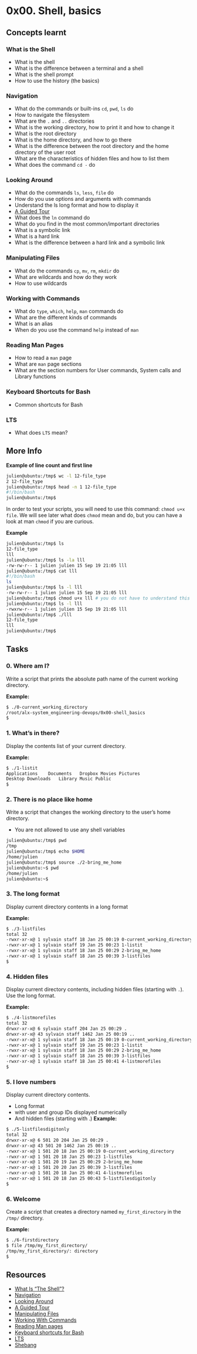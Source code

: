 # 0x00. Shell, basics
## Concepts learnt
### What is the Shell
- What is the shell
- What is the difference between a terminal and a shell
- What is the shell prompt
- How to use the history (the basics)
### Navigation
- What do the commands or built-ins `cd`, `pwd`, `ls` do
- How to navigate the filesystem
- What are the `.` and `..` directories
- What is the working directory, how to print it and how to change it
- What is the root directory
- What is the home directory, and how to go there
- What is the difference between the root directory and the home directory of the user root
- What are the characteristics of hidden files and how to list them
- What does the command `cd -` do
### Looking Around
- What do the commands `ls`, `less`, `file` do
- How do you use options and arguments with commands
- Understand the ls long format and how to display it
- [A Guided Tour](http://linuxcommand.org/lc3_lts0040.php)
- What does the `ln` command do
- What do you find in the most common/important directories
- What is a symbolic link
- What is a hard link
- What is the difference between a hard link and a symbolic link
### Manipulating Files
- What do the commands `cp`, `mv`, `rm`, `mkdir` do
- What are wildcards and how do they work
- How to use wildcards
### Working with Commands
- What do `type`, `which`, `help`, `man` commands do
- What are the different kinds of commands
- What is an alias
- When do you use the command `help` instead of `man`
### Reading Man Pages
- How to read a `man` page
- What are `man` page sections
- What are the section numbers for User commands, System calls and Library functions
### Keyboard Shortcuts for Bash
- Common shortcuts for Bash
### LTS
- What does `LTS` mean?
## More Info
**Example of line count and first line**
```bash
julien@ubuntu:/tmp$ wc -l 12-file_type 
2 12-file_type
julien@ubuntu:/tmp$ head -n 1 12-file_type 
#!/bin/bash
julien@ubuntu:/tmp$ 
```
In order to test your scripts, you will need to use this command: `chmod u+x file`. We will see later what does `chmod` mean and do, but you can have a look at man `chmod` if you are curious.

**Example**
```bash
julien@ubuntu:/tmp$ ls
12-file_type
lll
julien@ubuntu:/tmp$ ls -la lll
-rw-rw-r-- 1 julien julien 15 Sep 19 21:05 lll
julien@ubuntu:/tmp$ cat lll
#!/bin/bash
ls
julien@ubuntu:/tmp$ ls -l lll
-rw-rw-r-- 1 julien julien 15 Sep 19 21:05 lll
julien@ubuntu:/tmp$ chmod u+x lll # you do not have to understand this yet
julien@ubuntu:/tmp$ ls -l lll
-rwxrw-r-- 1 julien julien 15 Sep 19 21:05 lll
julien@ubuntu:/tmp$ ./lll
12-file_type
lll
julien@ubuntu:/tmp$ 
```
## Tasks
### 0. Where am I?
Write a script that prints the absolute path name of the current working directory.

**Example:**
```bash
$ ./0-current_working_directory
/root/alx-system_engineering-devops/0x00-shell_basics
$
```
### 1. What’s in there?
Display the contents list of your current directory.

**Example:**
```bash
$ ./1-listit
Applications    Documents   Dropbox Movies Pictures
Desktop Downloads   Library Music Public
$
```
### 2. There is no place like home
Write a script that changes the working directory to the user’s home directory.

- You are not allowed to use any shell variables
```bash
julien@ubuntu:/tmp$ pwd
/tmp
julien@ubuntu:/tmp$ echo $HOME
/home/julien
julien@ubuntu:/tmp$ source ./2-bring_me_home
julien@ubuntu:~$ pwd
/home/julien
julien@ubuntu:~$ 
```
### 3. The long format
Display current directory contents in a long format

**Example:**
```bash
$ ./3-listfiles
total 32
-rwxr-xr-x@ 1 sylvain staff 18 Jan 25 00:19 0-current_working_directory
-rwxr-xr-x@ 1 sylvain staff 19 Jan 25 00:23 1-listit
-rwxr-xr-x@ 1 sylvain staff 18 Jan 25 00:29 2-bring_me_home
-rwxr-xr-x@ 1 sylvain staff 18 Jan 25 00:39 3-listfiles
$
```
### 4. Hidden files
Display current directory contents, including hidden files (starting with `.`). Use the long format.

**Example:**
```bash
$ ./4-listmorefiles
total 32
drwxr-xr-x@ 6 sylvain staff 204 Jan 25 00:29 .
drwxr-xr-x@ 43 sylvain staff 1462 Jan 25 00:19 ..
-rwxr-xr-x@ 1 sylvain staff 18 Jan 25 00:19 0-current_working_directory
-rwxr-xr-x@ 1 sylvain staff 19 Jan 25 00:23 1-listit
-rwxr-xr-x@ 1 sylvain staff 18 Jan 25 00:29 2-bring_me_home
-rwxr-xr-x@ 1 sylvain staff 18 Jan 25 00:39 3-listfiles
-rwxr-xr-x@ 1 sylvain staff 18 Jan 25 00:41 4-listmorefiles
$
```
### 5. I love numbers
Display current directory contents.

- Long format
- with user and group IDs displayed numerically
- And hidden files (starting with .)
**Example:**
```bash
$ ./5-listfilesdigitonly
total 32
drwxr-xr-x@ 6 501 20 204 Jan 25 00:29 .
drwxr-xr-x@ 43 501 20 1462 Jan 25 00:19 ..
-rwxr-xr-x@ 1 501 20 18 Jan 25 00:19 0-current_working_directory
-rwxr-xr-x@ 1 501 20 18 Jan 25 00:23 1-listfiles
-rwxr-xr-x@ 1 501 20 19 Jan 25 00:29 2-bring_me_home
-rwxr-xr-x@ 1 501 20 20 Jan 25 00:39 3-listfiles
-rwxr-xr-x@ 1 501 20 18 Jan 25 00:41 4-listmorefiles
-rwxr-xr-x@ 1 501 20 18 Jan 25 00:43 5-listfilesdigitonly
$
```
### 6. Welcome
Create a script that creates a directory named `my_first_directory` in the `/tmp/` directory.

**Example:**
```bash
$ ./6-firstdirectory
$ file /tmp/my_first_directory/
/tmp/my_first_directory/: directory
$
```
### 
### 
### 
### 
### 
### 
### 
## Resources
- [What Is “The Shell”?](http://linuxcommand.org/lc3_lts0010.php)
- [Navigation](http://linuxcommand.org/lc3_lts0020.php)
- [Looking Around](https://linuxcommand.org/lc3_lts0030.php)
- [A Guided Tour](http://linuxcommand.org/lc3_lts0040.php)
- [Manipulating Files](http://linuxcommand.org/lc3_lts0050.php)
- [Working With Commands](http://linuxcommand.org/lc3_lts0060.php)
- [Reading Man pages](http://linuxcommand.org/lc3_man_pages/man1.html)
- [Keyboard shortcuts for Bash](https://www.howtogeek.com/181/keyboard-shortcuts-for-bash-command-shell-for-ubuntu-debian-suse-redhat-linux-etc/)
- [LTS](https://wiki.ubuntu.com/LTS)
- [Shebang](https://en.wikipedia.org/wiki/Shebang_%28Unix%29)

